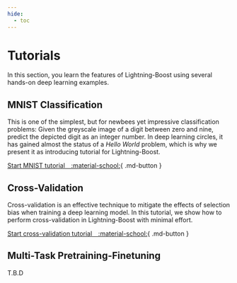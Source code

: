 ```yaml
---
hide:
  - toc
---
```


# Tutorials

In this section, you learn the features of Lightning-Boost using several hands-on deep learning examples.


## MNIST Classification

This is one of the simplest, but for newbees yet impressive classification problems:
Given the greyscale image of a digit between zero and nine, predict the depicted digit as an integer number.
In deep learning circles, it has gained almost the status of a *Hello World* problem, which is why we present it as introducing tutorial for Lightning-Boost.

[Start MNIST tutorial :material-school:](mnist.md){ .md-button }


## Cross-Validation

Cross-validation is an effective technique to mitigate the effects of selection bias when training a deep learning model.
In this tutorial, we show how to perform cross-validation in Lightning-Boost with minimal effort.

[Start cross-validation tutorial :material-school:](cross-validation.md){ .md-button }


## Multi-Task Pretraining-Finetuning

T.B.D